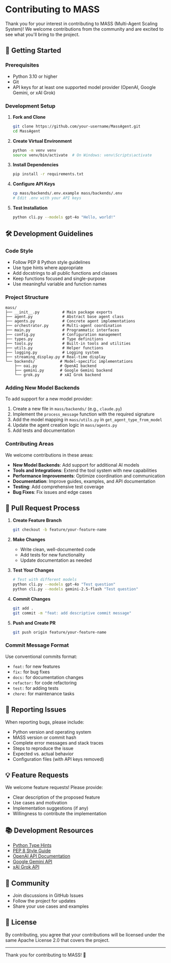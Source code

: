 # Contributing to MASS

Thank you for your interest in contributing to MASS (Multi-Agent Scaling System)! We welcome contributions from the community and are excited to see what you'll bring to the project.

## 🚀 Getting Started

### Prerequisites

- Python 3.10 or higher
- Git
- API keys for at least one supported model provider (OpenAI, Google Gemini, or xAI Grok)

### Development Setup

1. **Fork and Clone**
   ```bash
   git clone https://github.com/your-username/MassAgent.git
   cd MassAgent
   ```

2. **Create Virtual Environment**
   ```bash
   python -m venv venv
   source venv/bin/activate  # On Windows: venv\Scripts\activate
   ```

3. **Install Dependencies**
   ```bash
   pip install -r requirements.txt
   ```

4. **Configure API Keys**
   ```bash
   cp mass/backends/.env.example mass/backends/.env
   # Edit .env with your API keys
   ```

5. **Test Installation**
   ```bash
   python cli.py --models gpt-4o "Hello, world!"
   ```

## 🛠️ Development Guidelines

### Code Style

- Follow PEP 8 Python style guidelines
- Use type hints where appropriate
- Add docstrings to all public functions and classes
- Keep functions focused and single-purpose
- Use meaningful variable and function names

### Project Structure

```
mass/
├── __init__.py          # Main package exports
├── agent.py             # Abstract base agent class
├── agents.py            # Concrete agent implementations
├── orchestrator.py      # Multi-agent coordination
├── main.py              # Programmatic interfaces
├── config.py            # Configuration management
├── types.py             # Type definitions
├── tools.py             # Built-in tools and utilities
├── utils.py             # Helper functions
├── logging.py           # Logging system
├── streaming_display.py # Real-time display
└── backends/           # Model-specific implementations
    ├── oai.py          # OpenAI backend
    ├── gemini.py       # Google Gemini backend
    └── grok.py         # xAI Grok backend
```

### Adding New Model Backends

To add support for a new model provider:

1. Create a new file in `mass/backends/` (e.g., `claude.py`)
2. Implement the `process_message` function with the required signature
3. Add the model mapping in `mass/utils.py` in `get_agent_type_from_model`
4. Update the agent creation logic in `mass/agents.py`
5. Add tests and documentation

### Contributing Areas

We welcome contributions in these areas:

- **New Model Backends**: Add support for additional AI models
- **Tools and Integrations**: Extend the tool system with new capabilities
- **Performance Improvements**: Optimize coordination and communication
- **Documentation**: Improve guides, examples, and API documentation
- **Testing**: Add comprehensive test coverage
- **Bug Fixes**: Fix issues and edge cases

## 📝 Pull Request Process

1. **Create Feature Branch**
   ```bash
   git checkout -b feature/your-feature-name
   ```

2. **Make Changes**
   - Write clean, well-documented code
   - Add tests for new functionality
   - Update documentation as needed

3. **Test Your Changes**
   ```bash
   # Test with different models
   python cli.py --models gpt-4o "Test question"
   python cli.py --models gemini-2.5-flash "Test question"
   ```

4. **Commit Changes**
   ```bash
   git add .
   git commit -m "feat: add descriptive commit message"
   ```

5. **Push and Create PR**
   ```bash
   git push origin feature/your-feature-name
   ```

### Commit Message Format

Use conventional commits format:
- `feat:` for new features
- `fix:` for bug fixes
- `docs:` for documentation changes
- `refactor:` for code refactoring
- `test:` for adding tests
- `chore:` for maintenance tasks

## 🐛 Reporting Issues

When reporting bugs, please include:

- Python version and operating system
- MASS version or commit hash
- Complete error messages and stack traces
- Steps to reproduce the issue
- Expected vs. actual behavior
- Configuration files (with API keys removed)

## 💡 Feature Requests

We welcome feature requests! Please provide:

- Clear description of the proposed feature
- Use cases and motivation
- Implementation suggestions (if any)
- Willingness to contribute the implementation

## 📚 Development Resources

- [Python Type Hints](https://docs.python.org/3/library/typing.html)
- [PEP 8 Style Guide](https://pep8.org/)
- [OpenAI API Documentation](https://platform.openai.com/docs/)
- [Google Gemini API](https://ai.google.dev/)
- [xAI Grok API](https://x.ai/docs/)

## 🤝 Community

- Join discussions in GitHub Issues
- Follow the project for updates
- Share your use cases and examples

## 📄 License

By contributing, you agree that your contributions will be licensed under the same Apache License 2.0 that covers the project.

---

Thank you for contributing to MASS! 🚀